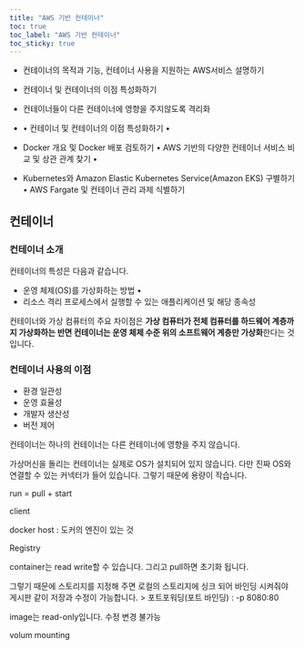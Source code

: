 ```yaml
---
title: "AWS 기반 컨테이너"
toc: true
toc_label: "AWS 기반 컨테이너"
toc_sticky: true
---
```


- 컨테이너의 목적과 기능, 컨테이너 사용을 지원하는 AWS서비스 설명하기

- 컨테이너 및 컨테이너의 이점 특성화하기
- 컨테이너들이 다른 컨테이너에 영향을 주지않도록 격리화 
- • 컨테이너 및 컨테이너의 이점 특성화하기 • 
- Docker 개요 및 Docker 배포 검토하기 • AWS 기반의 다양한 컨테이너 서비스 비교 및 상관 관계 찾기 • 
- Kubernetes와 Amazon Elastic Kubernetes Service(Amazon EKS) 구별하기 • AWS Fargate 및 컨테이너 관리 과제 식별하기

## 컨테이너

### 컨테이너 소개

컨테이너의 특성은 다음과 같습니다.

- 운영 체제(OS)를 가상화하는 방법 • 
- 리소스 격리 프로세스에서 실행할 수 있는 애플리케이션 및 해당 종속성

컨테이너와 가상 컴퓨터의 주요 차이점은 **가상 컴퓨터가 전체 컴퓨터를 하드웨어 계층까지 가상화하는 반면 컨테이너는 운영 체제 수준 위의 소프트웨어 계층만 가상화**한다는 것입니다.

### 컨테이너 사용의 이점

- 환경 일관성
- 운영 효율성
- 개발자 생산성
- 버전 제어

컨테이너는 하나의 컨테이너는 다른 컨테이너에 영향을 주지 않습니다. 

가상머신을 돌리는 컨테이너는 실제로 OS가 설치되어 있지 않습니다. 다만 진짜 OS와 연결할 수 있는 커넥터가 들어 있습니다. 그렇기 때문에 용량이 작습니다.

run = pull + start

client

docker host : 도커의 엔진이 있는 것

Registry

container는 read write할 수 있습니다.  그리고 pull하면 초기화 됩니다.

그렇기 때문에 스토리지를 지정해 주면 로컬의 스토리지에 싱크 되어 바인딩 시켜줘야 게시판 같이 저장과 수정이 가능합니다.  > 포트포워딩(포트 바인딩) : -p 8080:80

image는 read-only입니다. 수정 변경 불가능



volum mounting